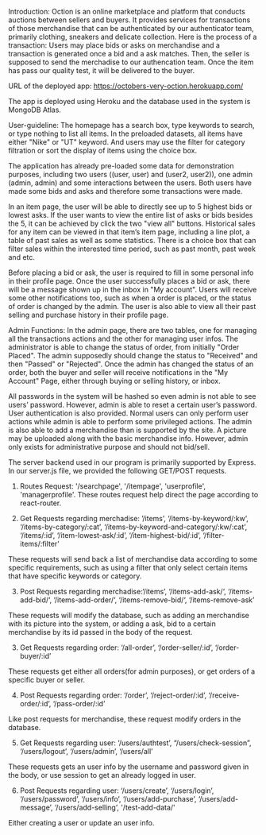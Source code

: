 Introduction:
    Oction is an online marketplace and platform that conducts auctions between sellers and buyers. It provides services for transactions of those merchandise that can be authenticated by our authenticator team, primarily clothing, sneakers and delicate collection. 
    Here is the process of a transaction: Users may place bids or asks on merchandise and a transaction is generated once a bid and a ask matches. Then, the seller is supposed to send the merchadise to our authencation team. Once the item has pass our quality test, it will be delivered to the buyer. 

URL of the deployed app:
    https://octobers-very-oction.herokuapp.com/

The app is deployed using Heroku and the database used in the system is MongoDB Atlas.

User-guideline:
    The homepage has a search box, type keywords to search, or type nothing to list all items. In the preloaded datasets, all items have either "Nike" or "UT" keyword. And users may use the filter for category filtration or sort the display of items using the choice box.

   The application has already pre-loaded some data for demonstration purposes, including two users ((user, user) and (user2, user2)), one admin (admin, admin) and some interactions between the users. Both users have made some bids and asks and therefore some transactions were made.

   In an item page, the user will be able to directly see up to 5 highest bids or lowest asks. If the user wants to view the entire list of asks or bids besides the 5, it can be achieved by click the two "view all" buttons. Historical sales for any item can be viewed in that item’s item page, including a line plot, a table of past sales as well as some statistics. There is a choice box that can filter sales within the interested time period, such as past month, past week and etc. 
   
   Before placing a bid or ask, the user is required to fill in some personal info in their profile page. Once the user successfully places a bid or ask, there will be a message shown up in the inbox in "My account". Users will receive some other notifications too, such as when a order is placed, or the status of order is changed by the admin. The user is also able to view all their past selling and purchase history in their profile page.

Admin Functions:
   In the admin page, there are two tables, one for managing all the transactions actions and the other for managing user infos. The administrator is able to change the status of order, from initially "Order Placed". The admin supposedly should change the status to "Received" and then "Passed" or "Rejected". Once the admin has changed the status of an order, both the buyer and seller will receive notifications in the "My Account" Page, either through buying or selling history, or inbox.
   
   All passwords in the system will be hashed so even admin is not able to see users’ password. However, admin is able to reset a certain user’s password. User authentication is also provided. Normal users can only perform user actions while admin is able to perform some privileged actions. 
   The admin is also able to add a merchandise than is supported by the site. A picture may be uploaded along with the basic merchandise info. However, admin only exists for administrative purpose and should not bid/sell.

The server backend used in our program is primarily supported by Express. 
In our server.js file, we provided the following GET/POST requests.
    
   1. Routes Request: '/searchpage', '/itempage', 'userprofile', 'managerprofile'. 
   These routes request help direct the page according to react-router.

   2. Get Requests regarding merchadise: ’/items’, ‘/items-by-keyword/:kw’, ‘/items-by-category/:cat’, ‘/items-by-keyword-and-category/:kw/:cat’, ‘/items/:id’, ‘/item-lowest-ask/:id’, ‘/item-highest-bid/:id’, ‘/filter-items/:filter’
   
   These requests will send back a list of merchandise data according to some specific requirements, such as using a filter that only select certain items that have specific keywords or category. 
   
   3. Post Requests regarding merchadise:‘/items’, ‘/items-add-ask/‘, ‘/items-add-bid/‘, ‘/items-add-order/‘, ‘/items-remove-bid/‘, ‘/items-remove-ask’
   
   These requests will modify the database, such as adding an merchandise with its picture into the system, or adding a ask, bid to a certain merchandise by its id passed in the body of the request.
   
   3. Get Requests regarding order: ‘/all-order’, ‘/order-seller/:id’, ‘/order-buyer/:id’
   
   These requests get either all orders(for admin purposes), or get orders of a specific buyer or seller.
   
   4. Post Requests regarding order: ‘/order’, ‘/reject-order/:id’, ‘/receive-order/:id’, ‘/pass-order/:id’
   
   Like post requests for merchandise, these request modify orders in the database.
   
   5. Get Requests regarding user: ‘/users/authtest’, “/users/check-session”, ‘/users/logout’, ‘/users/admin’, ‘/users/all’
   
   These requests gets an user info by the username and password given in the body, or use session to get an already logged in user.
   
   6.  Post Requests regarding user: ‘/users/create’, ‘/users/login’, ‘/users/password’, ‘/users/info’, ‘/users/add-purchase’, ‘/users/add-message’, ‘/users/add-selling’, '/test-add-data/'

   Either creating a user or update an user info.
   
   
